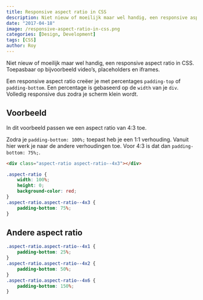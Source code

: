 ```yaml
---
title: Responsive aspect ratio in CSS
description: Niet nieuw of moeilijk maar wel handig, een responsive aspect ratio in CSS. Toepasbaar op bijvoorbeeld video’s, placeholders en iframes. 
date: "2017-04-18"
image: /responsive-aspect-ratio-in-css.png
categories: [Design, Development]
tags: [CSS]
author: Roy
---
```


Niet nieuw of moeilijk maar wel handig, een responsive aspect ratio in CSS. Toepasbaar op bijvoorbeeld video’s, placeholders en iframes.

Een responsive aspect ratio creëer je met percentages `padding-top` of `padding-bottom`. Een percentage is gebaseerd op de `width` van je `div`. Volledig responsive dus zodra je scherm klein wordt.

## Voorbeeld

In dit voorbeeld passen we een aspect ratio van 4:3 toe.

Zodra je `padding-bottom: 100%;` toepast heb je een 1:1 verhouding. Vanuit hier werk je naar de andere verhoudingen toe. Voor 4:3 is dat dan `padding-bottom: 75%;`.

```html
<div class="aspect-ratio aspect-ratio--4x3"></div>
```

```css
.aspect-ratio {
	width: 100%;
	height: 0;
	background-color: red;
}
.aspect-ratio.aspect-ratio--4x3 {
	padding-bottom: 75%;
}
```

## Andere aspect ratio

```css
.aspect-ratio.aspect-ratio--4x1 {
	padding-bottom: 25%;
}
.aspect-ratio.aspect-ratio--4x2 {
	padding-bottom: 50%;
}
.aspect-ratio.aspect-ratio--4x6 { 
	padding-bottom: 150%;
}
```